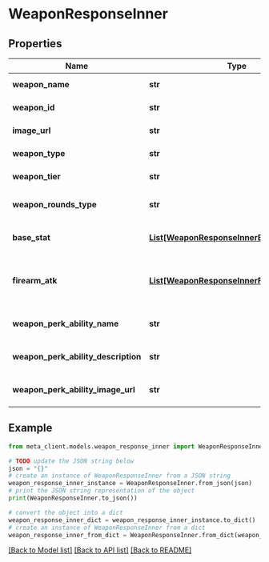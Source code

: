 # WeaponResponseInner


## Properties

Name | Type | Description | Notes
------------ | ------------- | ------------- | -------------
**weapon_name** | **str** | Weapon name | [optional] 
**weapon_id** | **str** | Weapon identifier | [optional] 
**image_url** | **str** | Weapon image path | [optional] 
**weapon_type** | **str** | Weapon type | [optional] 
**weapon_tier** | **str** | Weapon tier | [optional] 
**weapon_rounds_type** | **str** | Weapon rounds type | [optional] 
**base_stat** | [**List[WeaponResponseInnerBaseStatInner]**](WeaponResponseInnerBaseStatInner.md) | Weapon base spec information | [optional] 
**firearm_atk** | [**List[WeaponResponseInnerFirearmAtkInner]**](WeaponResponseInnerFirearmAtkInner.md) | Firearm attack power by level information | [optional] 
**weapon_perk_ability_name** | **str** | Unique Ability name | [optional] 
**weapon_perk_ability_description** | **str** | Unique Ability description | [optional] 
**weapon_perk_ability_image_url** | **str** | Unique Ability image path | [optional] 

## Example

```python
from meta_client.models.weapon_response_inner import WeaponResponseInner

# TODO update the JSON string below
json = "{}"
# create an instance of WeaponResponseInner from a JSON string
weapon_response_inner_instance = WeaponResponseInner.from_json(json)
# print the JSON string representation of the object
print(WeaponResponseInner.to_json())

# convert the object into a dict
weapon_response_inner_dict = weapon_response_inner_instance.to_dict()
# create an instance of WeaponResponseInner from a dict
weapon_response_inner_from_dict = WeaponResponseInner.from_dict(weapon_response_inner_dict)
```
[[Back to Model list]](../README.md#documentation-for-models) [[Back to API list]](../README.md#documentation-for-api-endpoints) [[Back to README]](../README.md)


